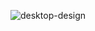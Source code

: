 ![desktop-design](https://github.com/Eduard38655/Blog-preview-card/assets/93397077/2cdcbad4-8acf-4bc3-b587-4dcbf0656e4e)
